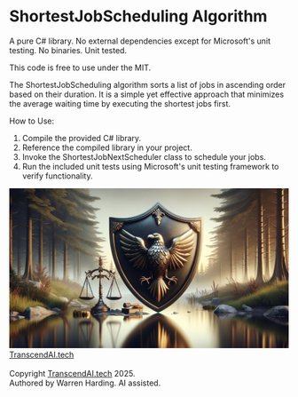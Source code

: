 # ShortestJobScheduling Algorithm

A pure C# library. No external dependencies except for Microsoft's unit testing. No binaries. Unit tested.

This code is free to use under the MIT.

The ShortestJobScheduling algorithm sorts a list of jobs in ascending order based on their duration. It is a simple yet effective approach that minimizes the average waiting time by executing the shortest jobs first.

How to Use:
1. Compile the provided C# library.
2. Reference the compiled library in your project.
3. Invoke the ShortestJobNextScheduler class to schedule your jobs.
4. Run the included unit tests using Microsoft's unit testing framework to verify functionality.

![AI Image](aiimage.jpg)
[TranscendAI.tech](https://TranscendAI.tech)<br>
<br>
Copyright [TranscendAI.tech](https://TranscendAI.tech) 2025.</br>
Authored by Warren Harding. AI assisted.